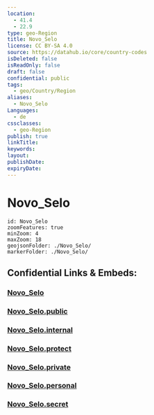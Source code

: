 ```yaml
---
location:
  - 41.4
  - 22.9
type: geo-Region
title: Novo_Selo
license: CC BY-SA 4.0
source: https://datahub.io/core/country-codes
isDeleted: false
isReadOnly: false
draft: false
confidential: public
tags:
  - geo/Country/Region
aliases:
  - Novo_Selo
Languages:
  - de
cssclasses:
  - geo-Region
publish: true
linkTitle:
keywords:
layout:
publishDate:
expiryDate:
---
```


# Novo_Selo

```leaflet
id: Novo_Selo
zoomFeatures: true 
minZoom: 4 
maxZoom: 18
geojsonFolder: ./Novo_Selo/
markerFolder: ./Novo_Selo/
```


## Confidential Links & Embeds: 

### [Novo_Selo](/_Standards/Earth/Continent/Europe/Europe~South/Macedonia~North/Municipalities~Macedonia/Novo_Selo.md) 

### [Novo_Selo.public](/_public/Earth/Continent/Europe/Europe~South/Macedonia~North/Municipalities~Macedonia/Novo_Selo.public.md) 

### [Novo_Selo.internal](/_internal/Earth/Continent/Europe/Europe~South/Macedonia~North/Municipalities~Macedonia/Novo_Selo.internal.md) 

### [Novo_Selo.protect](/_protect/Earth/Continent/Europe/Europe~South/Macedonia~North/Municipalities~Macedonia/Novo_Selo.protect.md) 

### [Novo_Selo.private](/_private/Earth/Continent/Europe/Europe~South/Macedonia~North/Municipalities~Macedonia/Novo_Selo.private.md) 

### [Novo_Selo.personal](/_personal/Earth/Continent/Europe/Europe~South/Macedonia~North/Municipalities~Macedonia/Novo_Selo.personal.md) 

### [Novo_Selo.secret](/_secret/Earth/Continent/Europe/Europe~South/Macedonia~North/Municipalities~Macedonia/Novo_Selo.secret.md)

